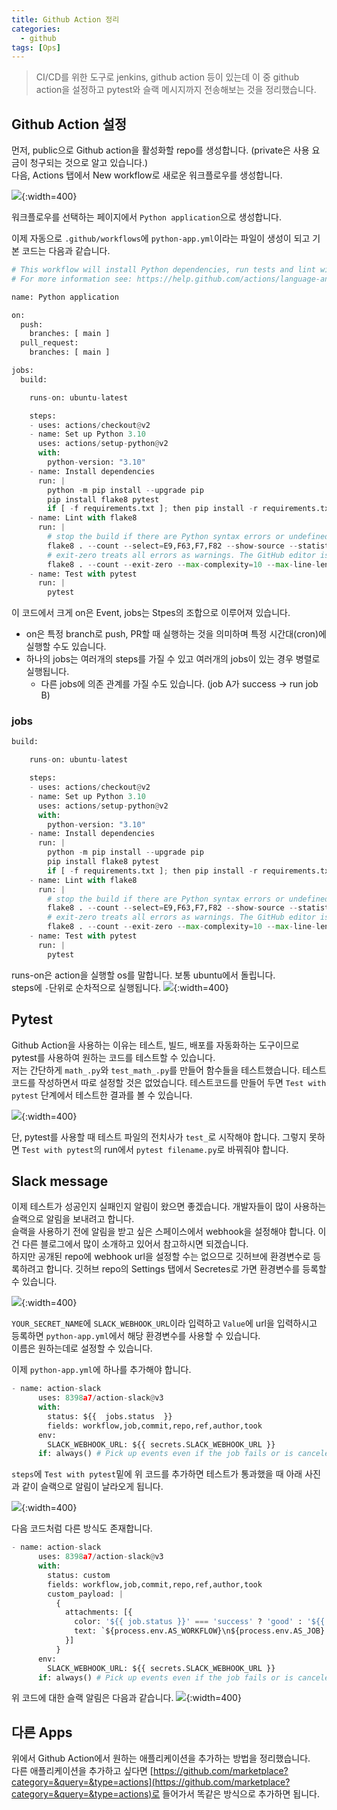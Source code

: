 ```yaml
---
title: Github Action 정리
categories:
  - github
tags: [Ops]
---
```

> CI/CD를 위한 도구로 jenkins, github action 등이 있는데 이 중 github action을 설정하고 pytest와 슬랙 메시지까지 전송해보는 것을 정리했습니다.

## Github Action 설정
먼저, public으로 Github action을 활성화할 repo를 생성합니다. (private은 사용 요금이 청구되는 것으로 알고 있습니다.)  
다음, Actions 탭에서 New workflow로 새로운 워크플로우를 생성합니다.

![](https://lh3.google.com/u/0/d/1B0qZbAkEBeZOTmEj67Cg7LvTAzqzFkTC){:width=400}

워크플로우를 선택하는 페이지에서 `Python application`으로 생성합니다.

이제 자동으로 `.github/workflows`에 `python-app.yml`이라는 파일이 생성이 되고 기본 코드는 다음과 같습니다.
```python
# This workflow will install Python dependencies, run tests and lint with a single version of Python
# For more information see: https://help.github.com/actions/language-and-framework-guides/using-python-with-github-actions

name: Python application

on:
  push:
    branches: [ main ]
  pull_request:
    branches: [ main ]

jobs:
  build:

    runs-on: ubuntu-latest

    steps:
    - uses: actions/checkout@v2
    - name: Set up Python 3.10
      uses: actions/setup-python@v2
      with:
        python-version: "3.10"
    - name: Install dependencies
      run: |
        python -m pip install --upgrade pip
        pip install flake8 pytest
        if [ -f requirements.txt ]; then pip install -r requirements.txt; fi
    - name: Lint with flake8
      run: |
        # stop the build if there are Python syntax errors or undefined names
        flake8 . --count --select=E9,F63,F7,F82 --show-source --statistics
        # exit-zero treats all errors as warnings. The GitHub editor is 127 chars wide
        flake8 . --count --exit-zero --max-complexity=10 --max-line-length=127 --statistics
    - name: Test with pytest
      run: |
        pytest
```

이 코드에서 크게 on은 Event, jobs는 Stpes의 조합으로 이루어져 있습니다.
- on은 특정 branch로 push, PR할 때 실행하는 것을 의미하며 특정 시간대(cron)에 실행할 수도 있습니다.
- 하나의 jobs는 여러개의 steps를 가질 수 있고 여러개의 jobs이 있는 경우 병렬로 실행됩니다.
  - 다른 jobs에 의존 관계를 가질 수도 있습니다. (job A가 success -> run job B)

### jobs
```python
build:

    runs-on: ubuntu-latest

    steps:
    - uses: actions/checkout@v2
    - name: Set up Python 3.10
      uses: actions/setup-python@v2
      with:
        python-version: "3.10"
    - name: Install dependencies
      run: |
        python -m pip install --upgrade pip
        pip install flake8 pytest
        if [ -f requirements.txt ]; then pip install -r requirements.txt; fi
    - name: Lint with flake8
      run: |
        # stop the build if there are Python syntax errors or undefined names
        flake8 . --count --select=E9,F63,F7,F82 --show-source --statistics
        # exit-zero treats all errors as warnings. The GitHub editor is 127 chars wide
        flake8 . --count --exit-zero --max-complexity=10 --max-line-length=127 --statistics
    - name: Test with pytest
      run: |
        pytest
```

runs-on은 action을 실행할 os를 말합니다. 보통 ubuntu에서 돌립니다.  
steps에 `-`단위로 순차적으로 실행됩니다. 
![](https://lh3.google.com/u/0/d/119I6XBZ0AodU-BtzYJS3iM7gj3amr6Td){:width=400}  

## Pytest
Github Action을 사용하는 이유는 테스트, 빌드, 배포를 자동화하는 도구이므로 pytest를 사용하여 원하는 코드를 테스트할 수 있습니다.  
저는 간단하게 `math_.py`와 `test_math_.py`를 만들어 함수들을 테스트했습니다.
테스트코드를 작성하면서 따로 설정할 것은 없었습니다. 테스트코드를 만들어 두면 `Test with pytest` 단계에서 테스트한 결과를 볼 수 있습니다.

![](https://lh3.google.com/u/0/d/1JVmteiLG7BU_MCzbjyV-QpSDtdArDJ2V){:width=400}  

단, pytest를 사용할 때 테스트 파일의 전치사가 `test_`로 시작해야 합니다. 그렇지 못하면 `Test with pytest`의 run에서 `pytest filename.py`로 바꿔줘야 합니다.

## Slack message
이제 테스트가 성공인지 실패인지 알림이 왔으면 좋겠습니다. 개발자들이 많이 사용하는 슬랙으로 알림을 보내려고 합니다.  
슬랙을 사용하기 전에 알림을 받고 싶은 스페이스에서 webhook을 설정해야 합니다. 이건 다른 블로그에서 많이 소개하고 있어서 참고하시면 되겠습니다.  
하지만 공개된 repo에 webhook url을 설정할 수는 없으므로 깃허브에 환경변수로 등록하려고 합니다.
깃허브 repo의 Settings 탭에서 Secretes로 가면 환경변수를 등록할 수 있습니다.

![](https://lh3.google.com/u/0/d/1cErmGBRZUoAydx2ZEaW_o_5ikR_z3KwQ){:width=400}  

`YOUR_SECRET_NAME`에 `SLACK_WEBHOOK_URL`이라 입력하고 `Value`에 url을 입력하시고 등록하면 `python-app.yml`에서 해당 환경변수를 사용할 수 있습니다.  
이름은 원하는데로 설정할 수 있습니다.  

이제 `python-app.yml`에 하나를 추가해야 합니다.
```python
- name: action-slack
      uses: 8398a7/action-slack@v3
      with:
        status: ${{  jobs.status  }}
        fields: workflow,job,commit,repo,ref,author,took
      env:
        SLACK_WEBHOOK_URL: ${{ secrets.SLACK_WEBHOOK_URL }}
      if: always() # Pick up events even if the job fails or is canceled.
```
`steps`에 `Test with pytest`밑에 위 코드를 추가하면 테스트가 통과했을 때 아래 사진과 같이 슬랙으로 알림이 날라오게 됩니다.

![](https://lh3.google.com/u/0/d/1d3KLHipOBFTukVpKjUavbw6A--rgwTPz){:width=400}  

다음 코드처럼 다른 방식도 존재합니다.
```python
- name: action-slack
      uses: 8398a7/action-slack@v3
      with:
        status: custom
        fields: workflow,job,commit,repo,ref,author,took
        custom_payload: |
          {
            attachments: [{
              color: '${{ job.status }}' === 'success' ? 'good' : '${{ job.status }}' === 'failure' ? 'danger' : 'warning',
              text: `${process.env.AS_WORKFLOW}\n${process.env.AS_JOB} (${process.env.AS_COMMIT}) of ${process.env.AS_REPO}@${process.env.AS_REF} by ${process.env.AS_AUTHOR} ${{ job.status }} in ${process.env.AS_TOOK}`,
            }]
          }
      env:
        SLACK_WEBHOOK_URL: ${{ secrets.SLACK_WEBHOOK_URL }}
      if: always() # Pick up events even if the job fails or is canceled.
```
위 코드에 대한 슬랙 알림은 다음과 같습니다.
![](https://lh3.google.com/u/0/d/1ulXEhcH-9wXD54aOH9J_DmUaPv5CBY6E){:width=400}  

## 다른 Apps
위에서 Github Action에서 원하는 애플리케이션을 추가하는 방법을 정리했습니다.  
다른 애플리케이션을 추가하고 싶다면 [https://github.com/marketplace?category=&query=&type=actions](https://github.com/marketplace?category=&query=&type=actions)로 들어가서 똑같은 방식으로 추가하면 됩니다.  
